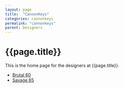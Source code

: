 ```yaml
---
layout: page
title:  "CannonKeys"
categories: cannonkeys
permalink: "cannonkeys"
parent: Designers
---
```

# {{page.title}}

This is the home page for the designers at {{page.title}}.

- [Brutal 60](/cannonkeys/brutal-60)
- [Savage 65](/cannonkeys/savage-65)
